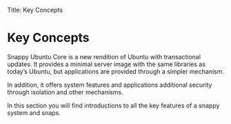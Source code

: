 Title: Key Concepts
# Key Concepts
Snappy Ubuntu Core is a new rendition of Ubuntu with transactional updates. It provides a minimal server image with the same libraries as today’s Ubuntu, but applications are provided through a simpler mechanism.

In addition, it offers system features and applications additional security through isolation and other mechanisms.

In this section you will find introductions to all the key features of a snappy system and snaps.
